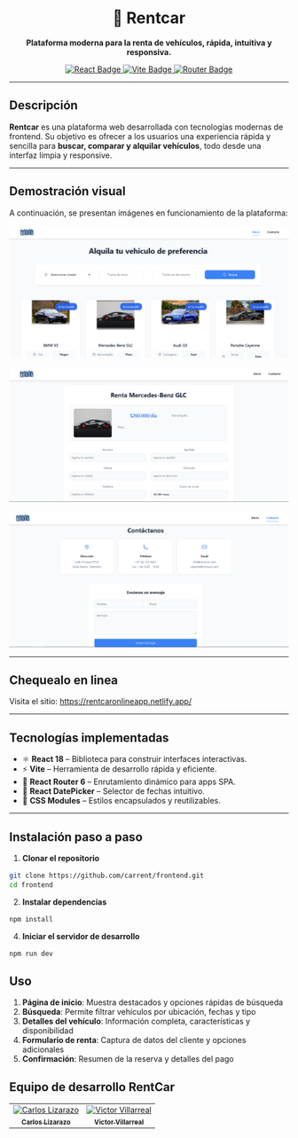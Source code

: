 <h1 align="center">🚗 Rentcar</h1>

<p align="center">
  <strong>Plataforma moderna para la renta de vehículos, rápida, intuitiva y responsiva.</strong>
</p>

<p align="center">
  <a href="https://reactjs.org/">
    <img src="https://img.shields.io/badge/React-20232A?style=for-the-badge&logo=react&logoColor=61DAFB" alt="React Badge" />
  </a>
  <a href="https://vitejs.dev/">
    <img src="https://img.shields.io/badge/Vite-646CFF?style=for-the-badge&logo=vite&logoColor=white" alt="Vite Badge" />
  </a>
  <a href="https://reactrouter.com/">
    <img src="https://img.shields.io/badge/React_Router-CA4245?style=for-the-badge&logo=react-router&logoColor=white" alt="Router Badge" />
  </a>
</p>

---

## Descripción

**Rentcar** es una plataforma web desarrollada con tecnologías modernas de frontend. Su objetivo es ofrecer a los usuarios una experiencia rápida y sencilla para **buscar, comparar y alquilar vehículos**, todo desde una interfaz limpia y responsive.

---

## Demostración visual

A continuación, se presentan imágenes en funcionamiento de la plataforma:

<p align="center">
  <img src="public/demo1.png" alt="Demo 1" width="600"/>
</p>
<p align="center">
  <img src="public/demo2.png" alt="Demo 2" width="600"/>
</p>
<p align="center">
  <img src="public/demo3.png" alt="Demo 3" width="600"/>
</p>

---

## Chequealo en linea

Visita el sitio: https://rentcaronlineapp.netlify.app/

---

## Tecnologías implementadas

- ⚛️ **React 18** – Biblioteca para construir interfaces interactivas.
- ⚡ **Vite** – Herramienta de desarrollo rápida y eficiente.
- 🔀 **React Router 6** – Enrutamiento dinámico para apps SPA.
- 📅 **React DatePicker** – Selector de fechas intuitivo.
- 🎨 **CSS Modules** – Estilos encapsulados y reutilizables.

---

## Instalación paso a paso

1. **Clonar el repositorio**

```bash
git clone https://github.com/carrent/frontend.git
cd frontend
```

2. **Instalar dependencias**

```bash
npm install
```

4. **Iniciar el servidor de desarrollo**

```bash
npm run dev
```

## Uso

1. **Página de inicio**: Muestra destacados y opciones rápidas de búsqueda
2. **Búsqueda**: Permite filtrar vehículos por ubicación, fechas y tipo
3. **Detalles del vehículo**: Información completa, características y disponibilidad
4. **Formulario de renta**: Captura de datos del cliente y opciones adicionales
5. **Confirmación**: Resumen de la reserva y detalles del pago

## Equipo de desarrollo RentCar

<table>
  <tr>
    <td align="center">
      <a href="https://github.com/CALR0">
        <img src="https://github.com/CALR0.png" width="100px;" alt="Carlos Lizarazo"/>
        <br />
        <sub><b>Carlos Lizarazo</b></sub>
      </a>
    </td>
    <td align="center">
      <a href="https://github.com/Viraviutt">
        <img src="https://github.com/Viraviutt.png" width="100px;" alt="Victor Villarreal"/>
        <br />
        <sub><b>Victor Villarreal</b></sub>
      </a>
    </td>
  </tr>
</table>
